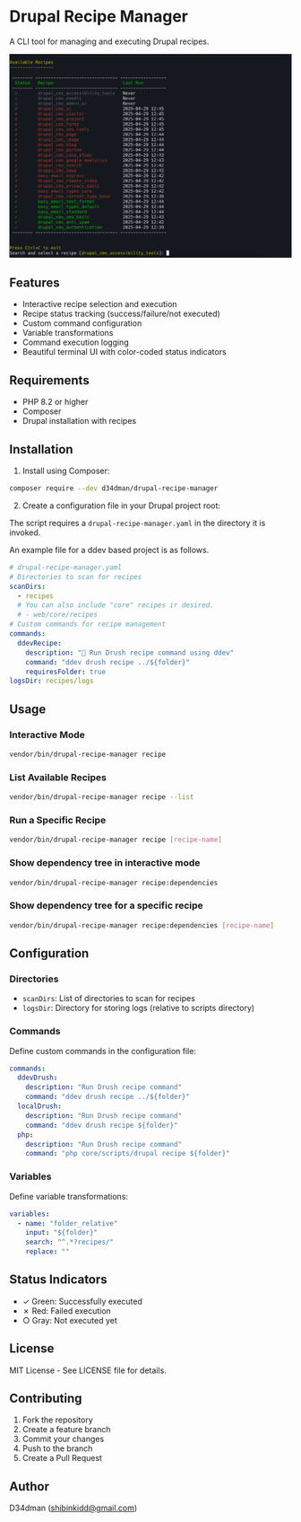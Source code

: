 # Drupal Recipe Manager

A CLI tool for managing and executing Drupal recipes.

![screeenshot](screenshot.png)

## Features

- Interactive recipe selection and execution
- Recipe status tracking (success/failure/not executed)
- Custom command configuration
- Variable transformations
- Command execution logging
- Beautiful terminal UI with color-coded status indicators

## Requirements

- PHP 8.2 or higher
- Composer
- Drupal installation with recipes

## Installation

1. Install using Composer:

```bash
composer require --dev d34dman/drupal-recipe-manager
```

2. Create a configuration file in your Drupal project root:

The script requires a `drupal-recipe-manager.yaml` in the directory
it is invoked.

An example file for a ddev based project is as follows.

```yaml
# drupal-recipe-manager.yaml
# Directories to scan for recipes
scanDirs:
  - recipes
  # You can also include "core" recipes ir desired.
  # - web/core/recipes
# Custom commands for recipe management
commands:
  ddevRecipe:
    description: "🚀 Run Drush recipe command using ddev"
    command: "ddev drush recipe ../${folder}"
    requiresFolder: true
logsDir: recipes/logs
```

## Usage

### Interactive Mode

```bash
vendor/bin/drupal-recipe-manager recipe
```

### List Available Recipes

```bash
vendor/bin/drupal-recipe-manager recipe --list
```

### Run a Specific Recipe

```bash
vendor/bin/drupal-recipe-manager recipe [recipe-name]
```

### Show dependency tree in interactive mode

```bash
vendor/bin/drupal-recipe-manager recipe:dependencies
```

### Show dependency tree for a specific recipe

```bash
vendor/bin/drupal-recipe-manager recipe:dependencies [recipe-name]
```

## Configuration

### Directories

- `scanDirs`: List of directories to scan for recipes
- `logsDir`: Directory for storing logs (relative to scripts directory)

### Commands

Define custom commands in the configuration file:

```yaml
commands:
  ddevDrush:
    description: "Run Drush recipe command"
    command: "ddev drush recipe ../${folder}"
  localDrush:
    description: "Run Drush recipe command"
    command: "ddev drush recipe ${folder}"  
  php:
    description: "Run Drush recipe command"
    command: "php core/scripts/drupal recipe ${folder}"  
```

### Variables

Define variable transformations:

```yaml
variables:
  - name: "folder_relative"
    input: "${folder}"
    search: "^.*?recipes/"
    replace: ""
```

## Status Indicators

- ✓ Green: Successfully executed
- ✗ Red: Failed execution
- ○ Gray: Not executed yet

## License

MIT License - See LICENSE file for details.

## Contributing

1. Fork the repository
2. Create a feature branch
3. Commit your changes
4. Push to the branch
5. Create a Pull Request

## Author

D34dman (shibinkidd@gmail.com) 